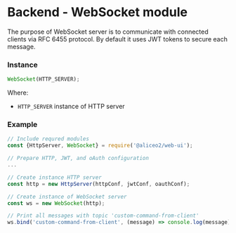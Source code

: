 # Backend - WebSocket module
The purpose of WebSocket server is to communicate with connected clients via RFC 6455 protocol. By default it uses JWT tokens to secure each message.

### Instance
```js
WebSocket(HTTP_SERVER);
```
Where:
 * `HTTP_SERVER` instance of HTTP server

### Example
```js
// Include requred modules
const {HttpServer, WebSocket} = require('@aliceo2/web-ui');

// Prepare HTTP, JWT, and oAuth configuration
...

// Create instance HTTP server
const http = new HttpServer(httpConf, jwtConf, oauthConf);

// Create instance of WebSocket server
const ws = new WebSocket(http);

// Print all messages with topic 'custom-command-from-client'
ws.bind('custom-command-from-client', (message) => console.log(message));
```
